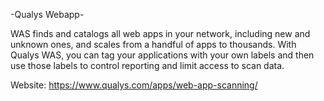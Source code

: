 -Qualys Webapp-

WAS finds and catalogs all web apps in your network, including new and unknown ones, and scales from a handful of apps to thousands. With Qualys WAS, you can tag your applications with your own labels and then use those labels to control reporting and limit access to scan data.

Website: https://www.qualys.com/apps/web-app-scanning/
